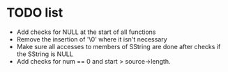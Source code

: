 TODO list
=========

 - Add checks for NULL at the start of all functions
 - Remove the insertion of '\0' where it isn't necessary
 - Make sure all accesses to members of SString are done after checks if the SString is NULL
 - Add checks for num == 0 and start > source->length.

